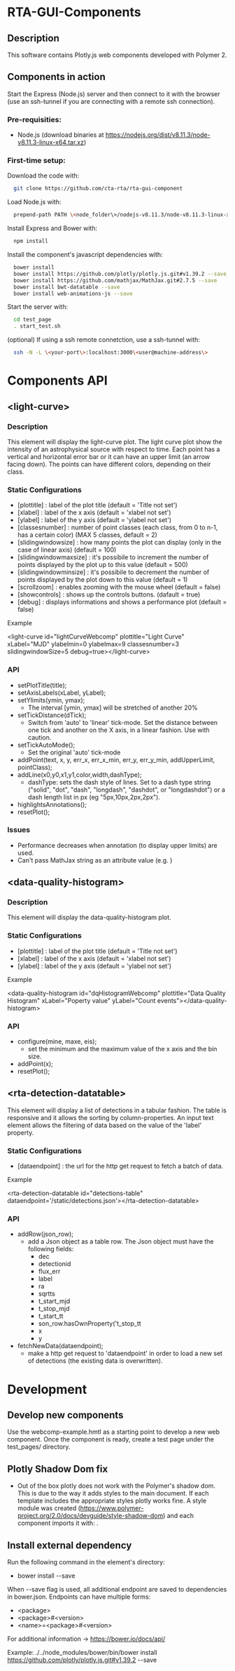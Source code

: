 # RTA-GUI-Components

## Description
This software contains Plotly.js web components developed with Polymer 2.

## Components in action
Start the Express (Node.js) server and then connect to it with the browser (use an ssh-tunnel if you are connecting with a remote ssh connection).

### Pre-requisities:
* Node.js (download binaries at https://nodejs.org/dist/v8.11.3/node-v8.11.3-linux-x64.tar.xz)

### First-time setup:
Download the code with:
```bash
  git clone https://github.com/cta-rta/rta-gui-component
```
Load Node.js with:
```bash
  prepend-path PATH \<node_folder\>/nodejs-v8.11.3/node-v8.11.3-linux-x64/bin
```
Install Express and Bower with:
```bash
  npm install
```
Install the component's javascript dependencies with:
```bash
  bower install
  bower install https://github.com/plotly/plotly.js.git#v1.39.2 --save
  bower install https://github.com/mathjax/MathJax.git#2.7.5 --save
  bower install bwt-datatable --save
  bower install web-animations-js --save

```
Start the server with:
```bash
  cd test_page
  . start_test.sh
```
(optional) If using a ssh remote connetction, use a ssh-tunnel with:
```bash
  ssh -N -L \<your-port\>:localhost:3000\<user@machine-address\>
```


# Components API

## \<light-curve\>

### Description
This element will display the light-curve plot. The light curve plot show the intensity of an astrophysical source with respect to time. Each point has a vertical and horizontal error bar or it can have an upper limit (an arrow facing down). The points can have different colors, depending on their class.

### Static Configurations
* [plottitle] : label of the plot title (default = 'Title not set')
* [xlabel] : label of the x axis (default = 'xlabel not set')
* [ylabel] : label of the y axis (default = 'ylabel not set')
* [classesnumber] : number of point classes (each class, from 0 to n-1, has a certain color) (MAX 5 classes, default = 2)
* [slidingwindowsize] : how many points the plot can display (only in the case of linear axis) (default = 100)
* [slidingwindowmaxsize] : it's possibile to increment the number of points displayed by the plot up to this value (default = 500)
* [slidingwindowminsize] : it's possibile to decrement the number of points displayed by the plot down to this value (default = 1)
* [scrollzoom] : enables zooming with the mouse wheel (default = false)
* [showcontrols] : shows up the controls buttons. (dafault = true)
* [debug] : displays informations and shows a performance plot (default = false)

Example

\<light-curve id="lightCurveWebcomp" plottitle="Light Curve" xLabel="MJD" ylabelmin=0 ylabelmax=9 classesnumber=3 slidingwindowSize=5 debug=true\>\<\/light-curve\>

### API
* setPlotTitle(title);
* setAxisLabels(xLabel, yLabel);
* setYlimits(ymin, ymax);
  * The interval [ymin, ymax] will be stretched of another 20%
* setTickDistance(dTick);
  * Switch from 'auto' to 'linear' tick-mode. Set the distance between one tick and another on the X axis, in a linear fashion. Use with caution.
* setTickAutoMode();
  * Set the original 'auto' tick-mode
* addPoint(text, x, y, err_x, err_x_min, err_y, err_y_min, addUpperLimit, pointClass);
* addLine(x0,y0,x1,y1,color,width,dashType);
  * dashType: sets the dash style of lines. Set to a dash type string ("solid", "dot", "dash", "longdash", "dashdot", or "longdashdot") or a dash length list in px (eg "5px,10px,2px,2px").
* highlightsAnnotations();
* resetPlot();

### Issues
* Performance decreases when annotation (to display upper limits) are used.
* Can't pass MathJax string as an attribute value (e.g. <light-curve yLabel="$\\text{ [10}^{-8}\\text{ph }\\text{cm}^{-2}\\text{ s}^{-1}\\text{]}$"></light-curve>)



## \<data-quality-histogram\>
### Description
This element will display the data-quality-histogram plot.

### Static Configurations
* [plottitle] : label of the plot title (default = 'Title not set')
* [xlabel] : label of the x axis (default = 'xlabel not set')
* [ylabel] : label of the y axis (default = 'ylabel not set')

Example

\<data-quality-histogram id="dqHistogramWebcomp" plottitle="Data Quality Histogram" xLabel="Poperty value" yLabel="Count events"\>\<\/data-quality-histogram\>

### API
* configure(mine, maxe, eis);
  * set the minimum and the maximum value of the x axis and the bin size.
* addPoint(x);
* resetPlot();

## \<rta-detection-datatable\>
This element will display a list of detections in a tabular fashion. The table is responsive and it allows the sorting by column-properties. An input text element allows the filtering of data based on the value of the 'label' property.

### Static Configurations
* [dataendpoint] : the url for the http get request to fetch a batch of data.  

Example

\<rta-detection-datatable id="detections-table" dataendpoint='/static/detections.json'\>\</rta-detection-datatable\>



### API
* addRow(json_row);
  * add a Json object as a table row. The Json object must have the following fields:
    * dec
    * detectionid
    * flux_err
    * label
    * ra
    * sqrtts
    * t_start_mjd
    * t_stop_mjd
    * t_start_tt
    * son_row.hasOwnProperty('t_stop_tt
    * x
    * y
* fetchNewData(dataendpoint);
  * make a http get request to 'dataendpoint' in order to load a new set of detections (the existing data is overwritten).


# Development

## Develop new components
Use the webcomp-example.hmtl as a starting point to develop a new web component. Once the component is ready, create a test page under the test_pages/ directory.

## Plotly Shadow Dom fix
* Out of the box plotly does not work with the Polymer's shadow dom. This is due to the way it adds styles to the main document. If each template includes the appropriate styles plotly works fine. A style module was created (https://www.polymer-project.org/2.0/docs/devguide/style-shadow-dom) and each component imports it with: <style include="plotly-style"></style>.

## Install external dependency
Run the following command in the element's directory:

* bower install <endpoint> --save

When --save flag is used, all additional endpoint are saved to dependencies in bower.json.
Endpoints can have multiple forms:

* \<package\>
* \<package\>#\<version\>
* \<name\>=\<package\>#\<version\>

For additional information -> https://bower.io/docs/api/

Example:
  ./../node_modules/bower/bin/bower install https://github.com/plotly/plotly.js.git#v1.39.2 --save
